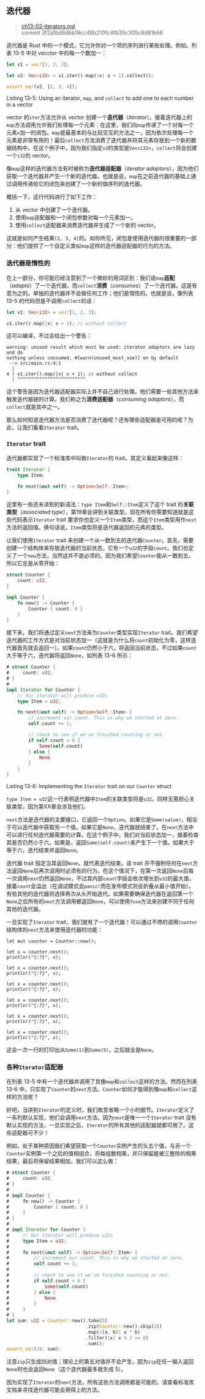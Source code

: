 ## 迭代器

> [ch13-02-iterators.md](https://github.com/rust-lang/book/blob/master/second-edition/src/ch13-02-iterators.md)
> <br>
> commit 3f2a1bd8dbb19cc48b210fc4fb35c305c8d81b56

迭代器是 Rust 中的一个模式，它允许你对一个项的序列进行某些处理。例如。列表 13-5 中对 vecctor 中的每一个数加一：

```rust
let v1 = vec![1, 2, 3];

let v2: Vec<i32> = v1.iter().map(|x| x + 1).collect();

assert_eq!(v2, [2, 3, 4]);
```

<span class="caption">Listing 13-5: Using an iterator, `map`, and `collect` to
add one to each number in a vector</span>

<!-- Will add wingdings in libreoffice /Carol -->

vector 的`iter`方法允许从 vector 创建一个**迭代器**（*iterator*）。接着迭代器上的`map`方法调用允许我们处理每一个元素：在这里，我们向`map`传递了一个对每一个元素`x`加一的闭包。`map`是最基本的与比较交互的方法之一，因为依次处理每一个元素是非常有用的！最后`collect`方法消费了迭代器并将其元素存放到一个新的数据结构中。在这个例子中，因为我们指定`v2`的类型是`Vec<i32>`，`collect`将会创建一个`i32`的 vector。

像`map`这样的迭代器方法有时被称为**迭代器适配器**（*iterator adaptors*），因为他们获取一个迭代器并产生一个新的迭代器。也就是说，`map`在之前迭代器的基础上通过调用传递给它的闭包来创建了一个新的值序列的迭代器。

概括一下，这行代码进行了如下工作：

1. 从 vector 中创建了一个迭代器。
2. 使用`map`适配器和一个闭包参数对每一个元素加一。
3. 使用`collect`适配器来消费迭代器并生成了一个新的 vector。

这就是如何产生结果`[2, 3, 4]`的。如你所见，闭包是使用迭代器的很重要的一部分：他们提供了一个自定义类似`map`这样的迭代器适配器的行为的方法。

### 迭代器是惰性的

在上一部分，你可能已经注意到了一个微妙的用词区别：我们说`map`**适配**（*adapts*）了一个迭代器，而`collect`**消费**（*consumes*）了一个迭代器。这是有意为之的。单独的迭代器并不会做任何工作；他们是惰性的。也就是说，像列表 13-5 的代码但是不调用`collect`的话：

```rust
let v1: Vec<i32> = vec![1, 2, 3];

v1.iter().map(|x| x + 1); // without collect
```

这可以编译，不过会给出一个警告：

```
warning: unused result which must be used: iterator adaptors are lazy and do
nothing unless consumed, #[warn(unused_must_use)] on by default
 --> src/main.rs:4:1
  |
4 | v1.iter().map(|x| x + 1); // without collect
  | ^^^^^^^^^^^^^^^^^^^^^^^^^
```

这个警告是因为迭代器适配器实际上并不自己进行处理。他们需要一些其他方法来触发迭代器链的计算。我们称之为**消费适配器**（*consuming adaptors*），而`collect`就是其中之一。

那么如何知道迭代器方法是否消费了迭代器呢？还有哪些适配器是可用的呢？为此，让我们看看`Iterator` trait。

### `Iterator` trait

迭代器都实现了一个标准库中叫做`Iterator`的 trait。其定义看起来像这样：

```rust
trait Iterator {
    type Item;

    fn next(&mut self) -> Option<Self::Item>;
}
```

这里有一些还未讲到的新语法：`type Item`和`Self::Item`定义了这个 trait 的**关联类型**（*associated type*），第19章会讲到关联类型。现在所有你需要知道就是这些代码表示`Iterator` trait 要求你也定义一个`Item`类型，而这个`Item`类型用作`next`方法的返回值。换句话说，`Item`类型将是迭代器返回的元素的类型。

让我们使用`Iterator` trait 来创建一个从一数到五的迭代器`Counter`。首先，需要创建一个结构体来存放迭代器的当前状态，它有一个`u32`的字段`count`。我们也定义了一个`new`方法，当然这并不是必须的。因为我们希望`Counter`能从一数到五，所以它总是从零开始：

```rust
struct Counter {
    count: u32,
}

impl Counter {
    fn new() -> Counter {
        Counter { count: 0 }
    }
}
```

接下来，我们将通过定义`next`方法来为`Counter`类型实现`Iterator` trait。我们希望迭代器的工作方式是对当前状态加一（这就是为什么将`count`初始化为零，这样迭代器首先就会返回一）。如果`count`仍然小于六，将返回当前状态，不过如果`count`大于等于六，迭代器将返回`None`，如列表 13-6 所示：

```rust
# struct Counter {
#     count: u32,
# }
#
impl Iterator for Counter {
    // Our iterator will produce u32s
    type Item = u32;

    fn next(&mut self) -> Option<Self::Item> {
        // increment our count. This is why we started at zero.
        self.count += 1;

        // check to see if we've finished counting or not.
        if self.count < 6 {
            Some(self.count)
        } else {
            None
        }
    }
}
```

<span class="caption">Listing 13-6: Implementing the `Iterator` trait on our
`Counter` struct</span>

<!-- I will add wingdings in libreoffice /Carol -->

`type Item = u32`这一行表明迭代器中`Item`的关联类型将是`u32`。同样无需担心关联类型，因为第XX章会涉及他们。

`next`方法是迭代器的主要接口，它返回一个`Option`。如果它是`Some(value)`，相当于可以迭代器中获取另一个值。如果它是`None`，迭代器就结束了。在`next`方法中可以进行任何迭代器需要的计算。在这个例子中，我们对当前状态加一，接着检查其是否仍然小于六。如果是，返回`Some(self.count)`来产生下一个值。如果大于等于六，迭代结束并返回`None`。

迭代器 trait 指定当其返回`None`，就代表迭代结束。该 trait 并不强制任何在`next`方法返回`None`后再次调用时必须有的行为。在这个情况下，在第一次返回`None`后每一次调用`next`仍然返回`None`，不过其内部`count`字段会依次增长到`u32`的最大值，接着`count`会溢出（在调试模式会`panic!`而在发布模式则会折叠从最小值开始）。有些其他的迭代器则选择再次从头开始迭代。如果需要确保迭代器在返回第一个`None`之后所有的`next`方法调用都返回`None`，可以使用`fuse`方法来创建不同于任何其他的迭代器。

一旦实现了`Iterator` trait，我们就有了一个迭代器！可以通过不停的调用`Counter`结构体的`next`方法来使用迭代器的功能：

```rust,ignore
let mut counter = Counter::new();

let x = counter.next();
println!("{:?}", x);

let x = counter.next();
println!("{:?}", x);

let x = counter.next();
println!("{:?}", x);

let x = counter.next();
println!("{:?}", x);

let x = counter.next();
println!("{:?}", x);

let x = counter.next();
println!("{:?}", x);
```

这会一次一行的打印出从`Some(1)`到`Some(5)`，之后就全是`None`。

### 各种`Iterator`适配器

在列表 13-5 中有一个迭代器并调用了其像`map`和`collect`这样的方法。然而在列表 13-6 中，只实现了`Counter`的`next`方法。`Counter`如何才能得到像`map`和`collect`这样的方法呢？

好吧，当讲到`Iterator`的定义时，我们故意省略一个小的细节。`Iterator`定义了一系列默认实现，他们会调用`next`方法。因为`next`是唯一一个`Iterator` trait 没有默认实现的方法，一旦实现之后，`Iterator`的所有其他的适配器就都可用了。这些适配器可不少！

例如，处于某种原因我们希望获取一个`Counter`实例产生的头五个值，与另一个`Counter`实例第一个之后的值相组合，将每组数相乘，并只保留能被三整除的相乘结果，最后将保留结果相加，我们可以这么做：


```rust
# struct Counter {
#     count: u32,
# }
#
# impl Counter {
#     fn new() -> Counter {
#         Counter { count: 0 }
#     }
# }
#
# impl Iterator for Counter {
#     // Our iterator will produce u32s
#     type Item = u32;
#
#     fn next(&mut self) -> Option<Self::Item> {
#         // increment our count. This is why we started at zero.
#         self.count += 1;
#
#         // check to see if we've finished counting or not.
#         if self.count < 6 {
#             Some(self.count)
#         } else {
#             None
#         }
#     }
# }
let sum: u32 = Counter::new().take(5)
                             .zip(Counter::new().skip(1))
                             .map(|(a, b)| a * b)
                             .filter(|x| x % 3 == 0)
                             .sum();
assert_eq!(18, sum);
```

注意`zip`只生成四对值；理论上的第五对值并不会产生，因为`zip`在任一输入返回`None`时也会返回`None`（这个迭代器最多就生成 5）。

因为实现了`Iterator`的`next`方法，所有这些方法调用都是可能的。请查看标准库文档来寻找迭代器可能会用得上的方法。